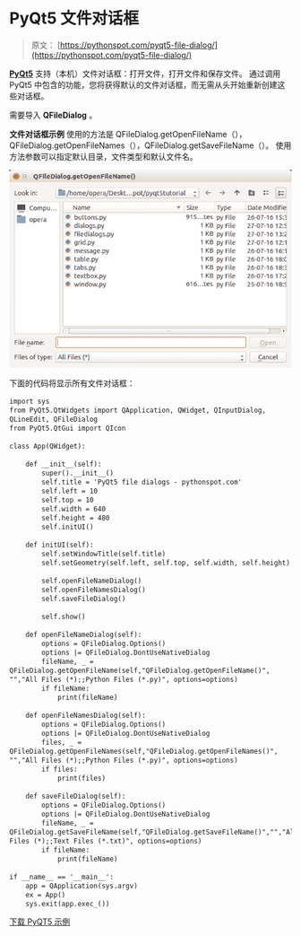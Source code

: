 # PyQt5 文件对话框

> 原文： [https://pythonspot.com/pyqt5-file-dialog/](https://pythonspot.com/pyqt5-file-dialog/)

[**PyQt5**](https://pythonspot.com/pyqt5/) 支持（本机）文件对话框：打开文件，打开文件和保存文件。 通过调用 PyQt5 中包含的功能，您将获得默认的文件对话框，而无需从头开始重新创建这些对话框。

需要导入 **QFileDialog** 。

**文件对话框示例** 使用的方法是 QFileDialog.getOpenFileName（），QFileDialog.getOpenFileNames（），QFileDialog.getSaveFileName（）。 使用方法参数可以指定默认目录，文件类型和默认文件名。

![pyqt5-open-file-dialog](img/c145c7271f700e11aa378a211bb94dff.jpg)

下面的代码将显示所有文件对话框：

```
import sys
from PyQt5.QtWidgets import QApplication, QWidget, QInputDialog, QLineEdit, QFileDialog
from PyQt5.QtGui import QIcon

class App(QWidget):

    def __init__(self):
        super().__init__()
        self.title = 'PyQt5 file dialogs - pythonspot.com'
        self.left = 10
        self.top = 10
        self.width = 640
        self.height = 480
        self.initUI()

    def initUI(self):
        self.setWindowTitle(self.title)
        self.setGeometry(self.left, self.top, self.width, self.height)

        self.openFileNameDialog()
        self.openFileNamesDialog()
        self.saveFileDialog()

        self.show()

    def openFileNameDialog(self):
        options = QFileDialog.Options()
        options |= QFileDialog.DontUseNativeDialog
        fileName, _ = QFileDialog.getOpenFileName(self,"QFileDialog.getOpenFileName()", "","All Files (*);;Python Files (*.py)", options=options)
        if fileName:
            print(fileName)

    def openFileNamesDialog(self):
        options = QFileDialog.Options()
        options |= QFileDialog.DontUseNativeDialog
        files, _ = QFileDialog.getOpenFileNames(self,"QFileDialog.getOpenFileNames()", "","All Files (*);;Python Files (*.py)", options=options)
        if files:
            print(files)

    def saveFileDialog(self):
        options = QFileDialog.Options()
        options |= QFileDialog.DontUseNativeDialog
        fileName, _ = QFileDialog.getSaveFileName(self,"QFileDialog.getSaveFileName()","","All Files (*);;Text Files (*.txt)", options=options)
        if fileName:
            print(fileName)

if __name__ == '__main__':
    app = QApplication(sys.argv)
    ex = App()
    sys.exit(app.exec_())

```

[下载 PyQT5 示例](https://pythonspot.com/download-pyqt5-examples/)